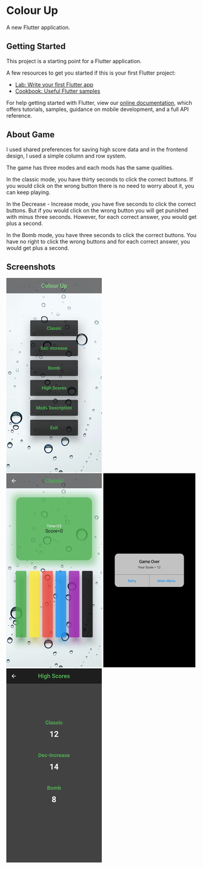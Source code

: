 # Colour Up

A new Flutter application.

## Getting Started

This project is a starting point for a Flutter application.

A few resources to get you started if this is your first Flutter project:

- [Lab: Write your first Flutter app](https://flutter.dev/docs/get-started/codelab)
- [Cookbook: Useful Flutter samples](https://flutter.dev/docs/cookbook)

For help getting started with Flutter, view our
[online documentation](https://flutter.dev/docs), which offers tutorials,
samples, guidance on mobile development, and a full API reference.

## About Game

I used shared preferences for saving high score data and in the frontend design, I used a simple column and row system. 

The game has three modes and each mods has the same qualities.

In the classic mode, you have thirty seconds to click the correct buttons. If you would click on the wrong button there is no need to worry about it, you can keep playing.

In the Decrease - Increase mode, you have five seconds to click the correct buttons. But if you would click on the wrong button you will get punished with minus three seconds. However, for each correct answer, you would get plus a second.

In the Bomb mode, you have three seconds to click the correct buttons. You have no right to click the wrong buttons and for each correct answer, you would get plus a second.

## Screenshots

![alt text](https://github.com/MortuusestChe/Colour-Up-Game/blob/main/Colour%20Up/assets/screenshots/1.jpg)
![alt text](https://github.com/MortuusestChe/Colour-Up-Game/blob/main/Colour%20Up/assets/screenshots/2.jpg)
![alt text](https://github.com/MortuusestChe/Colour-Up-Game/blob/main/Colour%20Up/assets/screenshots/3.jpg)
![alt text](https://github.com/MortuusestChe/Colour-Up-Game/blob/main/Colour%20Up/assets/screenshots/4.jpg)


